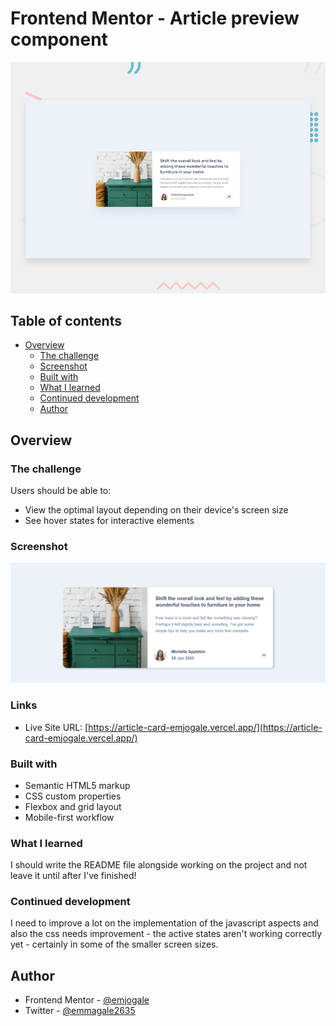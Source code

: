 # Frontend Mentor - Article preview component

![Design preview for the Article preview component coding challenge](./design/desktop-preview.jpg)

## Table of contents

- [Overview](#overview)
  - [The challenge](#the-challenge)
  - [Screenshot](#screenshot)
  - [Built with](#built-with)
  - [What I learned](#what-i-learned)
  - [Continued development](#continued-development)
  - [Author](#author)

## Overview

### The challenge

Users should be able to:

- View the optimal layout depending on their device's screen size
- See hover states for interactive elements

### Screenshot

![](./images/screenshot.png)

### Links

- Live Site URL: [https://article-card-emjogale.vercel.app/](https://article-card-emjogale.vercel.app/)

### Built with

- Semantic HTML5 markup
- CSS custom properties
- Flexbox and grid layout
- Mobile-first workflow

### What I learned

I should write the README file alongside working on the project and not leave it until after I've finished!

### Continued development

I need to improve a lot on the implementation of the javascript aspects and also the css needs improvement - the active states aren't working correctly yet - certainly in some of the smaller screen sizes.

## Author

- Frontend Mentor - [@emjogale](https://www.frontendmentor.io/profile/emjogale)
- Twitter - [@emmagale2635](https://www.twitter.com/emmagale2635)
